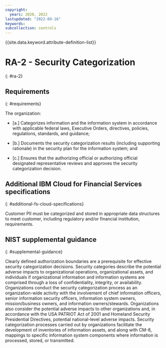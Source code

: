 ```yaml
---
copyright:
  years: 2020, 2022
lastupdated: "2022-09-16"
keywords: 
subcollection: controls
---
```


{{site.data.keyword.attribute-definition-list}}

# RA-2 - Security Categorization
{: #ra-2}

## Requirements
{: #requirements}

The organization:

- \[a.\] Categorizes information and the information system in accordance with applicable federal laws, Executive Orders, directives, policies, regulations, standards, and guidance;

- \[b.\] Documents the security categorization results (including supporting rationale) in the security plan for the information system; and

- \[c.\] Ensures that the authorizing official or authorizing official designated representative reviews and approves the security categorization decision.

## Additional IBM Cloud for Financial Services specifications
{: #additional-fs-cloud-specifications}

Customer PII must be categorized and stored in appropriate data structures to meet customer, including regulatory and/or financial institution, requirements.

## NIST supplemental guidance
{: #supplemental-guidance}

Clearly defined authorization boundaries are a prerequisite for effective security categorization decisions. Security categories describe the potential adverse impacts to organizational operations, organizational assets, and individuals if organizational information and information systems are comprised through a loss of confidentiality, integrity, or availability. Organizations conduct the security categorization process as an organization-wide activity with the involvement of chief information officers, senior information security officers, information system owners, mission/business owners, and information owners/stewards. Organizations also consider the potential adverse impacts to other organizations and, in accordance with the USA PATRIOT Act of 2001 and Homeland Security Presidential Directives, potential national-level adverse impacts. Security categorization processes carried out by organizations facilitate the development of inventories of information assets, and along with CM-8, mappings to specific information system components where information is processed, stored, or transmitted.


